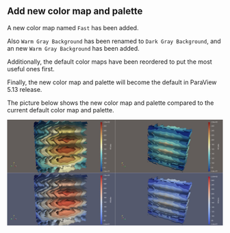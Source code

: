 ## Add new color map and palette

A new color map named ``Fast`` has been added.

Also ``Warm Gray Background`` has been renamed to ``Dark Gray Background``, and an new ``Warm Gray Background`` has been
added.

Additionally, the default color maps have been reordered to put the most useful ones first.

Finally, the new color map and palette will become the default in ParaView 5.13 release.

The picture below shows the new color map and palette compared to the current default color map and palette.

![New color map and palette](../img/5.12.0/new-color-map-and-palette-vs-old.jpeg)
